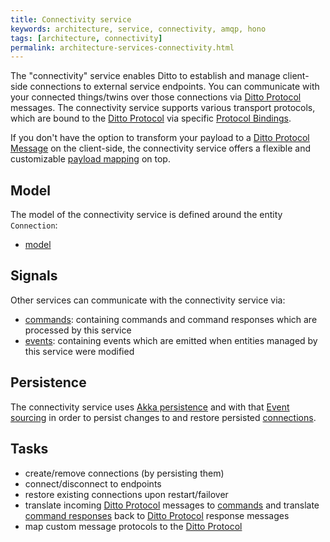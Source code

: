 ```yaml
---
title: Connectivity service
keywords: architecture, service, connectivity, amqp, hono
tags: [architecture, connectivity]
permalink: architecture-services-connectivity.html
---
```


The "connectivity" service enables Ditto to establish and manage client-side connections to external service endpoints.
You can communicate with your connected things/twins over those connections via [Ditto Protocol] messages. The 
connectivity service supports various transport protocols, which are bound to the [Ditto Protocol] via specific 
[Protocol Bindings].
 
If you don't have the option to transform your payload to a [Ditto Protocol Message] on the client-side, the 
connectivity service offers a flexible and customizable [payload mapping] on top.

## Model

The model of the connectivity service is defined around the entity `Connection`:


* [model](https://github.com/eclipse/ditto/tree/master/connectivity/model/src/main/java/org/eclipse/ditto/connectivity/model)

## Signals

Other services can communicate with the connectivity service via:

* [commands](https://github.com/eclipse/ditto/tree/master/connectivity/model/src/main/java/org/eclipse/ditto/connectivity/model/signals/commands):
  containing commands and command responses which are processed by this service
* [events](https://github.com/eclipse/ditto/tree/master/connectivity/model/src/main/java/org/eclipse/ditto/connectivity/model/signals/events):
  containing events which are emitted when entities managed by this service were modified

## Persistence

The connectivity service uses [Akka persistence](https://doc.akka.io/docs/akka/current/persistence.html?language=java) and 
with that [Event sourcing](basic-signals.html#architectural-style) in order to persist changes to 
and restore persisted [connections](basic-connections.html).

## Tasks

* create/remove connections (by persisting them)
* connect/disconnect to endpoints
* restore existing connections upon restart/failover
* translate incoming [Ditto Protocol] messages to [commands](basic-signals-command.html)
  and translate [command responses](basic-signals-commandresponse.html) back to [Ditto Protocol] response messages
* map custom message protocols to the [Ditto Protocol]




  
[AMQP 1.0]: connectivity-protocol-bindings-amqp10.html
[Ditto Protocol]: protocol-overview.html
[Ditto Protocol Message]: protocol-specification-things-messages.html
[payload mapping]: protocol-specification-things-messages.html
[Protocol Bindings]: protocol-bindings.html

